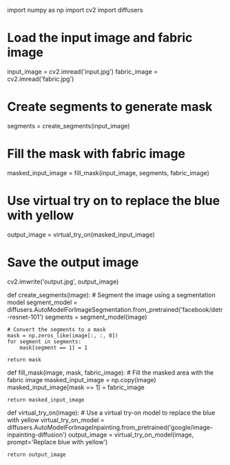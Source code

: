 import numpy as np
import cv2
import diffusers

# Load the input image and fabric image
input_image = cv2.imread('input.jpg')
fabric_image = cv2.imread('fabric.jpg')

# Create segments to generate mask
segments = create_segments(input_image)

# Fill the mask with fabric image
masked_input_image = fill_mask(input_image, segments, fabric_image)

# Use virtual try on to replace the blue with yellow
output_image = virtual_try_on(masked_input_image)

# Save the output image
cv2.imwrite('output.jpg', output_image)

def create_segments(image):
    # Segment the image using a segmentation model
    segment_model = diffusers.AutoModelForImageSegmentation.from_pretrained('facebook/detr-resnet-101')
    segments = segment_model(image)

    # Convert the segments to a mask
    mask = np.zeros_like(image[:, :, 0])
    for segment in segments:
        mask[segment == 1] = 1

    return mask

def fill_mask(image, mask, fabric_image):
    # Fill the masked area with the fabric image
    masked_input_image = np.copy(image)
    masked_input_image[mask == 1] = fabric_image

    return masked_input_image

def virtual_try_on(image):
    # Use a virtual try-on model to replace the blue with yellow
    virtual_try_on_model = diffusers.AutoModelForImageInpainting.from_pretrained('google/image-inpainting-diffusion')
    output_image = virtual_try_on_model(image, prompt='Replace blue with yellow')

    return output_image
